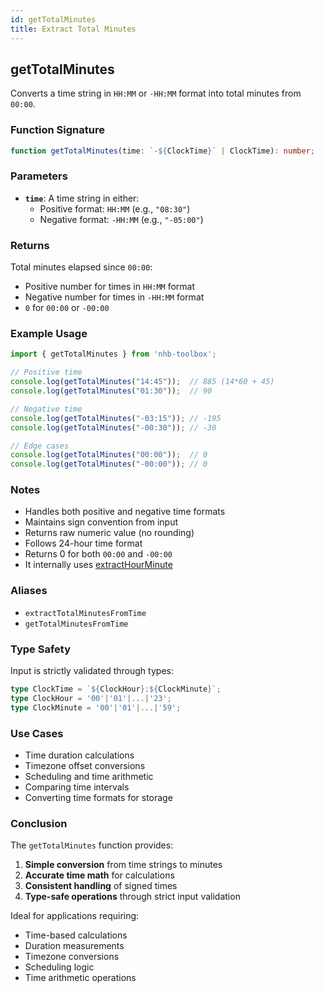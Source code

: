 ```yaml
---
id: getTotalMinutes  
title: Extract Total Minutes  
---
```


## getTotalMinutes

Converts a time string in `HH:MM` or `-HH:MM` format into total minutes from `00:00`.

### Function Signature

```typescript
function getTotalMinutes(time: `-${ClockTime}` | ClockTime): number;
```

### Parameters

- **`time`**: A time string in either:
  - Positive format: `HH:MM` (e.g., `"08:30"`)
  - Negative format: `-HH:MM` (e.g., `"-05:00"`)

### Returns

Total minutes elapsed since `00:00`:

- Positive number for times in `HH:MM` format
- Negative number for times in `-HH:MM` format
- `0` for `00:00` or `-00:00`

### Example Usage

```typescript
import { getTotalMinutes } from 'nhb-toolbox';

// Positive time
console.log(getTotalMinutes("14:45"));  // 885 (14*60 + 45)
console.log(getTotalMinutes("01:30"));  // 90

// Negative time
console.log(getTotalMinutes("-03:15")); // -195
console.log(getTotalMinutes("-00:30")); // -30

// Edge cases
console.log(getTotalMinutes("00:00"));  // 0
console.log(getTotalMinutes("-00:00")); // 0
```

### Notes

- Handles both positive and negative time formats
- Maintains sign convention from input
- Returns raw numeric value (no rounding)
- Follows 24-hour time format
- Returns 0 for both `00:00` and `-00:00`
- It internally uses [extractHourMinute](extractHourMinute)

### Aliases

- `extractTotalMinutesFromTime`
- `getTotalMinutesFromTime`

### Type Safety

Input is strictly validated through types:

```typescript
type ClockTime = `${ClockHour}:${ClockMinute}`;
type ClockHour = '00'|'01'|...|'23';
type ClockMinute = '00'|'01'|...|'59';
```

### Use Cases

- Time duration calculations
- Timezone offset conversions
- Scheduling and time arithmetic
- Comparing time intervals
- Converting time formats for storage

### Conclusion

The `getTotalMinutes` function provides:

1. **Simple conversion** from time strings to minutes
2. **Accurate time math** for calculations
3. **Consistent handling** of signed times
4. **Type-safe operations** through strict input validation

Ideal for applications requiring:

- Time-based calculations
- Duration measurements
- Timezone conversions
- Scheduling logic
- Time arithmetic operations
